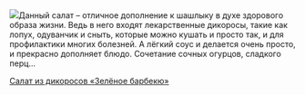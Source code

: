 <!--2025-10-23 12:10:02-->
<div class="yb">
  <div class="rss povarenok"><a href="https://www.povarenok.ru/recipes/show/183185/"><img src="https://www.povarenok.ru/data/cache/2025oct/23/10/3193209_37084-640x480.jpg"></a>Данный салат – отличное дополнение к шашлыку в духе здорового образа жизни. Ведь в него входят лекарственные дикоросы, такие как лопух, одуванчик и сныть, которые можно кушать и просто так, и для профилактики многих болезней. А лёгкий соус и делается очень просто, и прекрасно дополняет блюдо. Сочетание сочных огурцов, сладкого перц... <p class="titl"><a href="https://www.povarenok.ru/recipes/show/183185/">Салат из дикоросов «Зелёное барбекю»</a></p></div>
</div>
